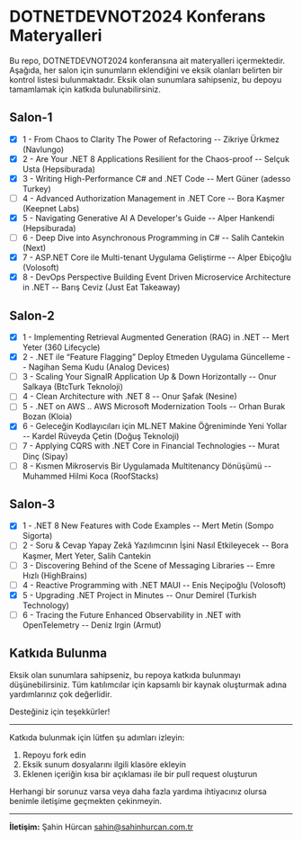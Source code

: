 # DOTNETDEVNOT2024 Konferans Materyalleri

Bu repo, DOTNETDEVNOT2024 konferansına ait materyalleri içermektedir. Aşağıda, her salon için sunumların eklendiğini ve eksik olanları belirten bir kontrol listesi bulunmaktadır. Eksik olan sunumlara sahipseniz, bu depoyu tamamlamak için katkıda bulunabilirsiniz.

## Salon-1

- [x] 1 - From Chaos to Clarity The Power of Refactoring -- Zikriye Ürkmez (Navlungo)
- [x] 2 - Are Your .NET 8 Applications Resilient for the Chaos-proof -- Selçuk Usta (Hepsiburada)
- [x] 3 - Writing High-Performance C# and .NET Code -- Mert Güner (adesso Turkey)
- [ ] 4 - Advanced Authorization Management in .NET Core -- Bora Kaşmer (Keepnet Labs)
- [x] 5 - Navigating Generative AI A Developer's Guide -- Alper Hankendi (Hepsiburada)
- [ ] 6 - Deep Dive into Asynchronous Programming in C# -- Salih Cantekin (Next)
- [x] 7 - ASP.NET Core ile Multi-tenant Uygulama Geliştirme -- Alper Ebiçoğlu (Volosoft)
- [x] 8 - DevOps Perspective Building Event Driven Microservice Architecture in .NET -- Barış Ceviz (Just Eat Takeaway)

## Salon-2

- [x] 1 - Implementing Retrieval Augmented Generation (RAG) in .NET -- Mert Yeter (360 Lifecycle)
- [x] 2 - .NET ile “Feature Flagging” Deploy Etmeden Uygulama Güncelleme -- Nagihan Sema Kudu (Analog Devices)
- [ ] 3 - Scaling Your SignalR Application Up & Down Horizontally -- Onur Salkaya (BtcTurk Teknoloji)
- [ ] 4 - Clean Architecture with .NET 8 -- Onur Şafak (Nesine)
- [ ] 5 - .NET on AWS .. AWS Microsoft Modernization Tools -- Orhan Burak Bozan (Kloia)
- [x] 6 - Geleceğin Kodlayıcıları için ML.NET Makine Öğreniminde Yeni Yollar -- Kardel Rüveyda Çetin (Doğuş Teknoloji)
- [ ] 7 - Applying CQRS with .NET Core in Financial Technologies -- Murat Dinç (Sipay)
- [ ] 8 - Kısmen Mikroservis Bir Uygulamada Multitenancy Dönüşümü -- Muhammed Hilmi Koca (RoofStacks)

## Salon-3

- [x] 1 - .NET 8 New Features with Code Examples -- Mert Metin (Sompo Sigorta)
- [ ] 2 - Soru & Cevap Yapay Zekâ Yazılımcının İşini Nasıl Etkileyecek -- Bora Kaşmer, Mert Yeter, Salih Cantekin
- [ ] 3 - Discovering Behind of the Scene of Messaging Libraries -- Emre Hızlı (HighBrains)
- [ ] 4 - Reactive Programming with .NET MAUI -- Enis Neçipoğlu (Volosoft)
- [x] 5 - Upgrading .NET Project in Minutes -- Onur Demirel (Turkish Technology)
- [ ] 6 - Tracing the Future Enhanced Observability in .NET with OpenTelemetry -- Deniz Irgin (Armut)

## Katkıda Bulunma

Eksik olan sunumlara sahipseniz, bu repoya katkıda bulunmayı düşünebilirsiniz. Tüm katılımcılar için kapsamlı bir kaynak oluşturmak adına yardımlarınız çok değerlidir.

Desteğiniz için teşekkürler!

---

Katkıda bulunmak için lütfen şu adımları izleyin:

1. Repoyu fork edin
2. Eksik sunum dosyalarını ilgili klasöre ekleyin
3. Eklenen içeriğin kısa bir açıklaması ile bir pull request oluşturun

Herhangi bir sorunuz varsa veya daha fazla yardıma ihtiyacınız olursa benimle iletişime geçmekten çekinmeyin.

---

**İletişim:**
Şahin Hürcan
sahin@sahinhurcan.com.tr
